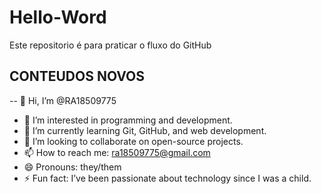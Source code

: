 # Hello-Word
Este repositorio é para praticar o fluxo do GitHub



## CONTEUDOS NOVOS

-- 👋 Hi, I’m @RA18509775
- 👀 I’m interested in programming and development.
- 🌱 I’m currently learning Git, GitHub, and web development.
- 💞️ I’m looking to collaborate on open-source projects.
- 📫 How to reach me: ra18509775@gmail.com
- 😄 Pronouns: they/them
- ⚡ Fun fact: I’ve been passionate about technology since I was a child.

